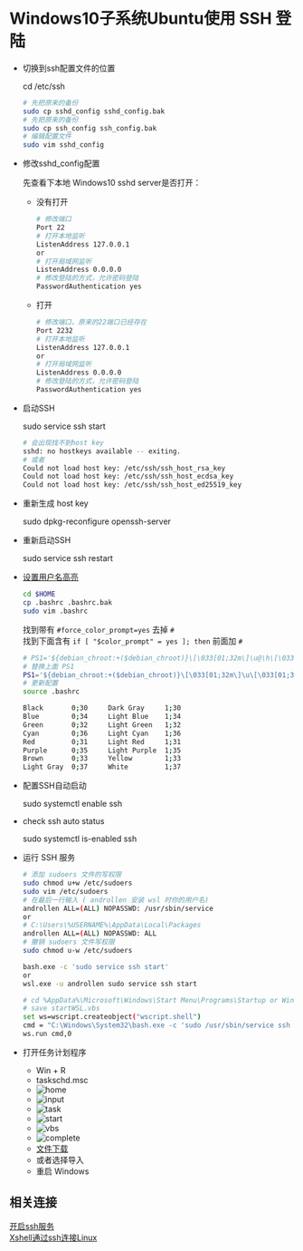 # Windows10子系统Ubuntu使用 SSH 登陆

- 切换到ssh配置文件的位置

  cd /etc/ssh

  ```sh
  # 先把原来的备份
  sudo cp sshd_config sshd_config.bak
  # 先把原来的备份
  sudo cp ssh_config ssh_config.bak
  # 编辑配置文件
  sudo vim sshd_config
  ```

- 修改sshd_config配置

  先查看下本地 Windows10 sshd server是否打开：

  - 没有打开

    ```sh
    # 修改端口
    Port 22
    # 打开本地监听
    ListenAddress 127.0.0.1
    or
    # 打开局域网监听
    ListenAddress 0.0.0.0
    # 修改登陆的方式，允许密码登陆
    PasswordAuthentication yes
    ```

  - 打开

    ```sh
    # 修改端口，原来的22端口已经存在
    Port 2232
    # 打开本地监听
    ListenAddress 127.0.0.1
    or
    # 打开局域网监听
    ListenAddress 0.0.0.0
    # 修改登陆的方式，允许密码登陆
    PasswordAuthentication yes
    ```

- 启动SSH

  sudo service ssh start

  ```sh
  # 会出现找不到host key
  sshd: no hostkeys available -- exiting.
  # 或者
  Could not load host key: /etc/ssh/ssh_host_rsa_key
  Could not load host key: /etc/ssh/ssh_host_ecdsa_key
  Could not load host key: /etc/ssh/ssh_host_ed25519_key
  ```

- 重新生成 host key

  sudo dpkg-reconfigure openssh-server

- 重新启动SSH

  sudo service ssh restart

- [设置用户名高亮](https://askubuntu.com/questions/123268/changing-colors-for-user-host-directory-information-in-terminal-command-prompt)

  ```sh
  cd $HOME
  cp .bashrc .bashrc.bak
  sudo vim .bashrc
  ```

  找到带有 `#force_color_prompt=yes` 去掉 `#`  
  找到下面含有 `if [ "$color_prompt" = yes ]; then` 前面加 `#`

  ``` sh
  # PS1='${debian_chroot:+($debian_chroot)}\[\033[01;32m\]\u@\h\[\033[00m\]:\[\033[01;34m\]\w\[\033[00m\]\$ '
  # 替换上面 PS1
  PS1='${debian_chroot:+($debian_chroot)}\[\033[01;32m\]\u\[\033[01;36m\]@\[\033[01;32m\]\h\[\033[00m\]:\[\033[01;34m\]\w\[\033[00m\]\$ '
  # 更新配置
  source .bashrc
  ```

  ```sh
  Black       0;30     Dark Gray     1;30
  Blue        0;34     Light Blue    1;34
  Green       0;32     Light Green   1;32
  Cyan        0;36     Light Cyan    1;36
  Red         0;31     Light Red     1;31
  Purple      0;35     Light Purple  1;35
  Brown       0;33     Yellow        1;33
  Light Gray  0;37     White         1;37  
  ```

- 配置SSH自动启动

  sudo systemctl enable ssh

- check ssh auto status

  sudo systemctl is-enabled ssh

- 运行 SSH 服务
  
  ```sh
  # 添加 sudoers 文件的写权限
  sudo chmod u+w /etc/sudoers
  sudo vim /etc/sudoers
  # 在最后一行输入 ( androllen 安装 wsl 时你的用户名)
  androllen ALL=(ALL) NOPASSWD: /usr/sbin/service
  or
  # C:\Users\%USERNAME%\AppData\Local\Packages
  androllen ALL=(ALL) NOPASSWD: ALL
  # 撤销 sudoers 文件写权限
  sudo chmod u-w /etc/sudoers
  ```

  ```sh
  bash.exe -c 'sudo service ssh start'
  or
  wsl.exe -u androllen sudo service ssh start
  ```

  ```sh
  # cd %AppData%\Microsoft\Windows\Start Menu\Programs\Startup or Win + R -> shell:startup
  # save startWSL.vbs
  set ws=wscript.createobject("wscript.shell")
  cmd = "C:\Windows\System32\bash.exe -c 'sudo /usr/sbin/service ssh start'"
  ws.run cmd,0
  ```

- 打开任务计划程序

  - Win + R
  - taskschd.msc
  - ![home](Assets/Snipaste_2019-05-14_13-25-18.png)
  - ![input](Assets/Snipaste_2019-05-14_13-27-21.png)
  - ![task](Assets/Snipaste_2019-05-14_13-28-45.png)
  - ![start](Assets/Snipaste_2019-05-14_13-31-08.png)
  - ![vbs](Assets/Snipaste_2019-05-14_13-31-40.png)
  - ![complete](Assets/Snipaste_2019-05-14_13-32-02.png)
  - [文件下载][taskvbs_id]
  - 或者选择导入
  - 重启 Windows

## 相关连接

[开启ssh服务](https://www.cnblogs.com/seekwind/p/10256262.html)  
[Xshell通过ssh连接Linux](https://www.cnblogs.com/ACDIV/p/9047825.html)

[wslvbs_id]: Assets/startWSL.vbs
[taskvbs_id]: Assets/AutoService.xml
